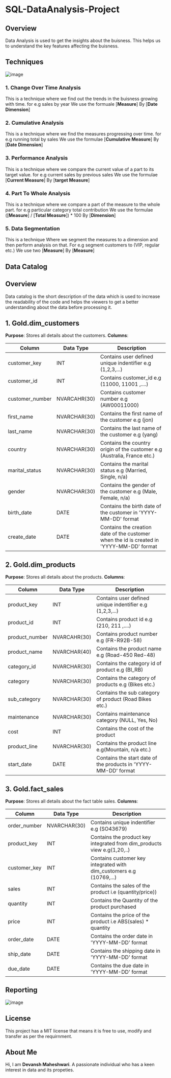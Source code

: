 # SQL-DataAnalysis-Project

## Overview
Data Analysis is used to get the insights about the buisness. This helps us to understand the key features affecting the buisness.

## Techniques

![image](https://github.com/user-attachments/assets/495bc5f8-8883-4ed4-8c48-02ce60147738)


### 1. Change Over Time Analysis
This is a technique where we find out the trends in the buisness growing with time. for e.g sales by year
We use the formuale [**Measure**] By [**Date Dimension**]

### 2. Cumulative Analysis
This is a technique where we find the measures progressing over time. for e.g running total by sales
We use the formulae [**Cumulative Measure**] By [**Date Dimension**]

### 3. Performance Analysis
This is a technique where we compare the current value of a part to its target value. for e.g current sales by previous sales
We use the formulae [**Current Measure**] By [**target Measure**]

### 4. Part To Whole Analysis
This is a technique where we compare a part of the measure to the whole part. for e.g particular category total contribution
We use the formulae ([**Measure**] / [**Total Measure**]) * 100 By [**Dimension**]

### 5. Data Segmentation
This is a technique Where we segment the measures to a dimension and then perform analysis on that. For e.g segment customers to (VIP, regular etc.)
We use two [**Measure**] By [**Measure**]

## **Data Catalog**

## Overview
Data catalog is the short description of the data which is used to increase the readability of the code and helps the viewers to get a better understanding about the data before processing it. 

## 1. Gold.dim_customers
**Purpose**: Stores all details about the customers.
**Columns**: 

| Column        | Data Type                  | Description     |
|----------------|------------------------------|------------|
| customer_key   | INT       | Contains user defined unique indentifier e.g (1,2,3,...)|
| customer_id | INT   | Contains customer_id e.g (11000, 11001 ,....)   |
| customer_number | NVARCAHR(30)     | Contains customer number e.g (AW00011000) |
| first_name | NVARCHAR(30)| Contains the first name of the customer e.g (jon)|
| last_name | NVARCHAR(30)| Contains the last name of the customer e.g (yang)|
| country | NVARCHAR(30)| Contains the country origin of the customer e.g (Australia, France etc.)|
| marital_status | NVARCHAR(30)| Contains the marital status e.g (Married, Single, n/a)|
| gender | NVARCHAR(30)| Contains the gender of the customer e.g (Male, Female, n/a)|
| birth_date | DATE| Contains the birth date of the customer in 'YYYY-MM-DD' format |
| create_date | DATE | Contains the creation date of the customer when the id is created in 'YYYY-MM-DD' format|

## 2. Gold.dim_products
**Purpose**: Stores all details about the products.
**Columns**: 

| Column        | Data Type                  | Description     |
|----------------|------------------------------|------------|
| product_key   | INT       | Contains user defined unique indentifier e.g (1,2,3,...)|
| product_id | INT   | Contains product id e.g (210, 211 ,....)   |
| product_number | NVARCAHR(30)     | Contains product number e.g (FR-R92B-58) |
| product_name | NVARCHAR(40)| Contains the product name  e.g (Road-450 Red-48)|
| category_id | NVARCHAR(30)| Contains the category id of product e.g (BI_RB)|
| category | NVARCHAR(30)| Contains the category of products e.g (Bikes etc.)|
| sub_category | NVARCHAR(30)| Contains the sub category of product (Road Bikes etc.)|
| maintenance | NVARCHAR(30)| Contains maintenance category (NULL, Yes, No)|
| cost | INT | Contains the cost of the product |
| product_line | NVARCHAR(30) | Contains the product line e.g(Mountain, n/a etc.)|
| start_date | DATE | Contains the start date of the products in 'YYYY-MM-DD' format|

## 3. Gold.fact_sales
**Purpose**: Stores all details about the fact table sales.
**Columns**: 

| Column        | Data Type                  | Description     |
|----------------|------------------------------|------------|
| order_number   | NVARCHAR(30) | Contains unique indentifier e.g (SO43679)|
| product_key | INT   | Contains the product key integrated from dim_products view e.g(1,20,..) |
| customer_key | INT     | Contains customer key integrated with dim_customers e.g (10769,...)|
| sales | INT| Contains the sales of the product i.e (quantity/price))|
| quantity | INT | Contains the Quantity of the product purchased |
| price | INT | Contains the price of the product i.e ABS(sales) * quantity |
| order_date | DATE | Contains the order date in 'YYYY-MM-DD' format|
| ship_date | DATE | Contains the shipping date in 'YYYY-MM-DD' format|
| due_date | DATE | Contains the due date in 'YYYY-MM-DD' format|

## Reporting
![image](https://github.com/user-attachments/assets/1bddaf9c-534c-4ad5-9978-c0b9fe123ffa)

## License
This project has a MIT license that means it is free to use, modify and transfer as per the requirnment.

## About Me
Hi, I am **Devansh Maheshwari**. A passionate individual who has a keen interest in data and its propeties.
